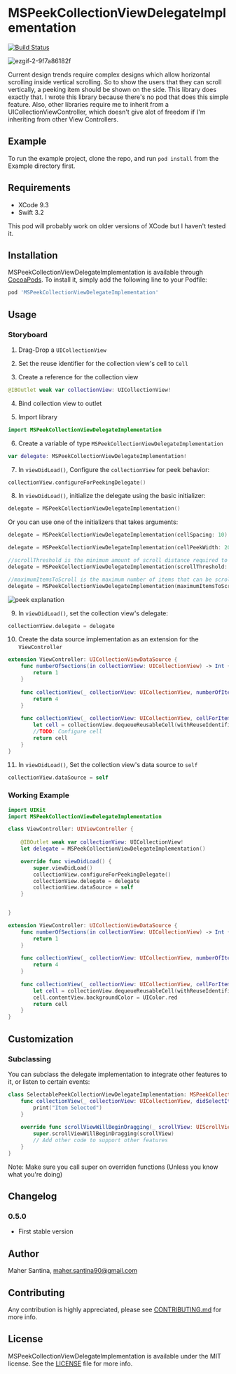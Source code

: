 # MSPeekCollectionViewDelegateImplementation

[![Build Status](https://travis-ci.org/MaherKSantina/MSPeekCollectionViewDelegateImplementation.svg?branch=master)](https://travis-ci.org/MaherKSantina/MSPeekCollectionViewDelegateImplementation)

![ezgif-2-9f7a86182f](https://user-images.githubusercontent.com/24646608/41348369-c0887714-6f4f-11e8-9231-8a86a278ee4a.gif)

Current design trends require complex designs which allow horizontal scrolling inside vertical scrolling. So to show the users that they can scroll vertically, a peeking item should be shown on the side. This library does exactly that.
I wrote this library because there's no pod that does this simple feature. Also, other libraries require me to inherit from a UICollectionViewController, which doesn't give alot of freedom if I'm inheriting from other View Controllers.

## Example

To run the example project, clone the repo, and run `pod install` from the Example directory first.

## Requirements

- XCode 9.3
- Swift 3.2

This pod will probably work on older versions of XCode but I haven't tested it.

## Installation

MSPeekCollectionViewDelegateImplementation is available through [CocoaPods](https://cocoapods.org). To install
it, simply add the following line to your Podfile:

```ruby
pod 'MSPeekCollectionViewDelegateImplementation'
```

## Usage

### Storyboard
1. Drag-Drop a `UICollectionView`

2. Set the reuse identifier for the collection view's cell to `Cell`

3. Create a reference for the collection view
```swift
@IBOutlet weak var collectionView: UICollectionView!
```

4. Bind collection view to outlet

5. Import library
```swift
import MSPeekCollectionViewDelegateImplementation
```

6. Create a variable of type `MSPeekCollectionViewDelegateImplementation`
```swift
var delegate: MSPeekCollectionViewDelegateImplementation!
```

7. In `viewDidLoad()`, Configure the `collectionView` for peek behavior:
```swift
collectionView.configureForPeekingDelegate()
```

8. In `viewDidLoad()`, initialize the delegate using the basic initializer:
```swift
delegate = MSPeekCollectionViewDelegateImplementation()
```
Or you can use one of the initializers that takes arguments:
```swift
delegate = MSPeekCollectionViewDelegateImplementation(cellSpacing: 10)
```
```swift
delegate = MSPeekCollectionViewDelegateImplementation(cellPeekWidth: 20)
```
```swift
//scrollThreshold is the minimum amount of scroll distance required to move to the adjacent item.
delegate = MSPeekCollectionViewDelegateImplementation(scrollThreshold: 150)
```
```swift
//maximumItemsToScroll is the maximum number of items that can be scrolled if the scroll distance is large
delegate = MSPeekCollectionViewDelegateImplementation(maximumItemsToScroll: 3)
```

![peek explanation](https://user-images.githubusercontent.com/24646608/41348656-b0ad14fc-6f50-11e8-8723-2996b016e9c9.jpg)


9. In `viewDidLoad()`, set the collection view's delegate:
```swift
collectionView.delegate = delegate
```
10. Create the data source implementation as an extension for the `ViewController`
```swift
extension ViewController: UICollectionViewDataSource {
    func numberOfSections(in collectionView: UICollectionView) -> Int {
        return 1
    }
    
    func collectionView(_ collectionView: UICollectionView, numberOfItemsInSection section: Int) -> Int {
        return 4
    }
    
    func collectionView(_ collectionView: UICollectionView, cellForItemAt indexPath: IndexPath) -> UICollectionViewCell {
        let cell = collectionView.dequeueReusableCell(withReuseIdentifier: "Cell", for: indexPath)
        //TODO: Configure cell
        return cell
    }
}
```

11. In `viewDidLoad()`, Set the collection view's data source to `self`
```swift
collectionView.dataSource = self
```

### Working Example

```swift
import UIKit
import MSPeekCollectionViewDelegateImplementation

class ViewController: UIViewController {
    
    @IBOutlet weak var collectionView: UICollectionView!
    let delegate = MSPeekCollectionViewDelegateImplementation()

    override func viewDidLoad() {
        super.viewDidLoad()
        collectionView.configureForPeekingDelegate()
        collectionView.delegate = delegate
        collectionView.dataSource = self
    }


}

extension ViewController: UICollectionViewDataSource {
    func numberOfSections(in collectionView: UICollectionView) -> Int {
        return 1
    }
    
    func collectionView(_ collectionView: UICollectionView, numberOfItemsInSection section: Int) -> Int {
        return 4
    }
    
    func collectionView(_ collectionView: UICollectionView, cellForItemAt indexPath: IndexPath) -> UICollectionViewCell {
        let cell = collectionView.dequeueReusableCell(withReuseIdentifier: "Cell", for: indexPath)
        cell.contentView.backgroundColor = UIColor.red
        return cell
    }
}
```

## Customization
### Subclassing
You can subclass the delegate implementation to integrate other features to it, or listen to certain events:
```swift
class SelectablePeekCollectionViewDelegateImplementation: MSPeekCollectionViewDelegateImplementation {
    func collectionView(_ collectionView: UICollectionView, didSelectItemAt indexPath: IndexPath) {
        print("Item Selected")
    }
    
    override func scrollViewWillBeginDragging(_ scrollView: UIScrollView) {
        super.scrollViewWillBeginDragging(scrollView)
        // Add other code to support other features
    }
}
```
Note: Make sure you call super on overriden functions (Unless you know what you're doing)

## Changelog
### 0.5.0
- First stable version

## Author

Maher Santina, maher.santina90@gmail.com

## Contributing

Any contribution is highly appreciated, please see [CONTRIBUTING.md](https://github.com/MaherKSantina/MSPeekCollectionViewDelegateImplementation/blob/master/CONTRIBUTING.md) for more info.

## License

MSPeekCollectionViewDelegateImplementation is available under the MIT license. See the [LICENSE](https://github.com/MaherKSantina/MSPeekCollectionViewDelegateImplementation/blob/master/LICENSE) file for more info.
